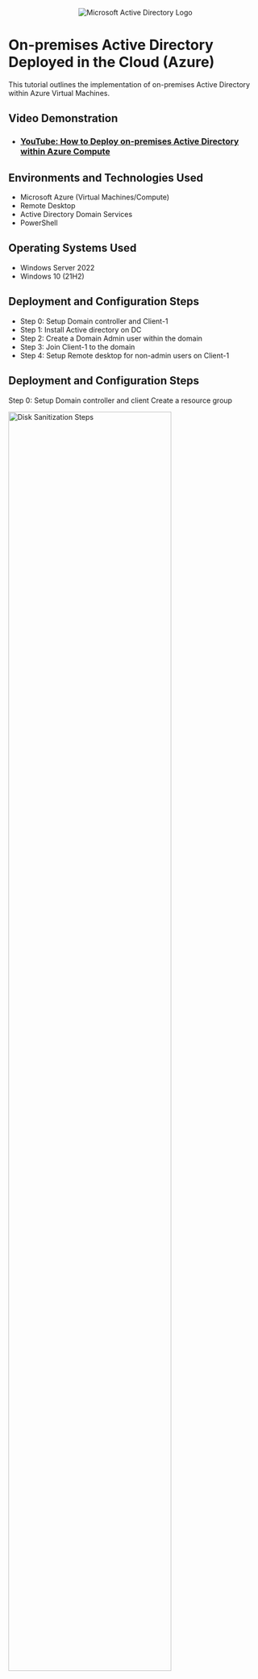 <p align="center">
<img src="https://i.imgur.com/pU5A58S.png" alt="Microsoft Active Directory Logo"/>
</p>

<h1>On-premises Active Directory Deployed in the Cloud (Azure)</h1>
This tutorial outlines the implementation of on-premises Active Directory within Azure Virtual Machines.<br />


<h2>Video Demonstration</h2>

- ### [YouTube: How to Deploy on-premises Active Directory within Azure Compute](https://www.youtube.com)

<h2>Environments and Technologies Used</h2>

- Microsoft Azure (Virtual Machines/Compute)
- Remote Desktop
- Active Directory Domain Services
- PowerShell

<h2>Operating Systems Used </h2>

- Windows Server 2022
- Windows 10 (21H2)

<h2>Deployment and Configuration Steps</h2>

- Step 0: Setup Domain controller and Client-1
- Step 1: Install Active directory on DC
- Step 2: Create a Domain Admin user within the domain
- Step 3: Join Client-1 to the domain
- Step 4: Setup Remote desktop for non-admin users on Client-1

<h2>Deployment and Configuration Steps</h2>
Step 0: Setup Domain controller and client
Create a resource group
<p>
<img src="https://i.imgur.com/ssQA9XK.png" height="80%" width="80%" alt="Disk Sanitization Steps"/>
</p>
<p>
Doesn't matter what you name it. I'm naming this one Active-Directory for the sake of the project.
</p>
<br />
Create a Virtual Network
<p>
<img src="https://i.imgur.com/uJayJdD.png" height="80%" width="80%" alt="Disk Sanitization Steps"/>
</p>
<p>
</p>
<br />
Create a Virtual Machine (You may want to name it dc-1). Make sure when choosing the image you choose "Windows server 2022"
<p>
<img src="https://i.imgur.com/XEEV5Lp.png" height="80%" width="80%" alt="Disk Sanitization Steps"/>
</p>
<p>
You may want to name it dc-1. Make sure when choosing the image you choose "Windows server 2022"
</p>
<br />

Once the VM is done being made (you'll get a notification when its done), set the domain controller to have a static IP address.

<p>
<img src="https://i.imgur.com/eVzgBSG.png" height="80%" width="80%" alt="Disk Sanitization Steps"/>
</p>
<p>
</p>
<br />

<p>
<img src="https://i.imgur.com/bI5fdVV.png" height="80%" width="80%" alt="Disk Sanitization Steps"/>
</p>
<p>
</p>
<br />



<p>
<img src="https://i.imgur.com/Yk3pPJ0.png" height="80%" width="80%" alt="Disk Sanitization Steps"/>
</p>
<p>

</p>
<br />



<p>
<img src="https://i.imgur.com/Pbos67O.png" height="80%" width="80%" alt="Disk Sanitization Steps"/>
</p>
<p>
We do this because our DC is going to act as a DNS. Note the private IP address because we'll need this in a sec.
</p>
<br />

Once the VM is finished log into it and disable windows firewall.

<p>
<img src="https://i.imgur.com/slDrTuS.png" height="80%" width="80%" alt="Disk Sanitization Steps"/>
</p>
<p>
</p>
<br />



<p>
<img src="https://i.imgur.com/lyGLfSj.png" height="45%" width="45%" alt="Disk Sanitization Steps"/>
</p>
<p>
</p>
<br />



<p>
<img src="https://i.imgur.com/EEE8ACo.png" height="45%" width="45%" alt="Disk Sanitization Steps"/>
</p>
<p>
</p>
<br />



<p>
<img src="https://i.imgur.com/0NvtaDl.png" height="80%" width="80%" alt="Disk Sanitization Steps"/>
</p>
<p>
</p>
<br />



<p>
<img src="https://i.imgur.com/ZkWnn6E.png" height="80%" width="80%" alt="Disk Sanitization Steps"/>
</p>
<p>
</p>
<br />

Setup Client-1

<p>
<img src="https://i.imgur.com/XEEV5Lp.png" height="80%" width="80%" alt="Disk Sanitization Steps"/>
</p>
<p>
Use a windows 10 image and make sure its in the same region as DC.
</p>
<br />



After Client-1 is setup change its dns settings to DC-1 private ip address.

<p>
<img src="https://i.imgur.com/inM7Mmy.png" height="80%" width="80%" alt="Disk Sanitization Steps"/>
</p>
<p>
</p>
<br />



<p>
<img src="https://i.imgur.com/jVqUSq9.png" height="80%" width="80%" alt="Disk Sanitization Steps"/>
</p>
<p>
</p>
<br />



<p>
<img src="https://i.imgur.com/lvkpcpK.png" height="80%" width="80%" alt="Disk Sanitization Steps"/>
</p>
<p>
</p>
<br />



<p>
<img src="https://i.imgur.com/jVqUSq9.png" height="80%" width="80%" alt="Disk Sanitization Steps"/>
</p>
<p>
</p>
<br />



<p>
<img src="" height="80%" width="80%" alt="Disk Sanitization Steps"/>
</p>
<p>
</p>
<br />



<p>
<img src="https://i.imgur.com/PR6XPfC.png" height="80%" width="80%" alt="Disk Sanitization Steps"/>
</p>
<p>
</p>
<br />



<p>
<img src="https://i.imgur.com/uMMRAMo.png" height="80%" width="80%" alt="Disk Sanitization Steps"/>
</p>
<p>
Make sure you click save.
</p>
<br />

<p>
Open powershell as an admin and type "ipconfig /all"
</p>

<p>
<img src="https://i.imgur.com/3SJtooq.png" height="80%" width="80%" alt="Disk Sanitization Steps"/>
</p>
It should list the private IP of DC-1 for a DNS server.
<p>
</p>
<br />

Try to ping DC-1 private ip from client-1

<p>
<img src="https://i.imgur.com/bKijfLo.png" height="80%" width="80%" alt="Disk Sanitization Steps"/>
</p>
<p>
If the pings are successful then step 0 is finished.
</p>
<br />
<h2></h2>
Step 1: Installing Active Directory on DC
Inside Server Manager
<p>
<img src="https://i.imgur.com/4EGF7b3.png" height="80%" width="80%" alt="Disk Sanitization Steps"/>
</p>
<p>
</p>
<br />



<p>
<img src="https://i.imgur.com/LsEdtrN.png" height="80%" width="80%" alt="Disk Sanitization Steps"/>
</p>
<p>
Select "Next" at the bottom until you get to the "Sever Roles" page
</p>
<br />


Click install
<p>
<img src="https://i.imgur.com/54J5DCt.png" height="80%" width="80%" alt="Disk Sanitization Steps"/>
</p>
<p>

</p>
<br />



<p>
<img src="https://i.imgur.com/k7uYmy9.png" height="80%" width="80%" alt="Disk Sanitization Steps"/>
</p>
<p>

</p>
<br />

Now we promote to DC and setup a new forest. We'll use "mydomain.com" in this example

Inside server manager
<p>
<img src="https://i.imgur.com/zCeI0ao.png" height="80%" width="80%" alt="Disk Sanitization Steps"/>
</p>
<p>
</p>
<br />




<p>
<img src="https://i.imgur.com/ARap9UH.png" height="80%" width="80%" alt="Disk Sanitization Steps"/>
</p>
<p>
</p>
<br />




<p>
<img src="https://i.imgur.com/sPQ3HNm.png" height="80%" width="80%" alt="Disk Sanitization Steps"/>
</p>
<p>
</p>
<br />




<p>
<img src="https://i.imgur.com/p48SO4n.png" height="80%" width="80%" alt="Disk Sanitization Steps"/>
</p>
<p>
</p>
<br />




<p>
<img src="https://i.imgur.com/sbb81dh.png" height="80%" width="80%" alt="Disk Sanitization Steps"/>
</p>
<p>
Wont really be using this but make note of this anyway.
</p>
<br />




<p>
<img src="https://i.imgur.com/n908eax.png" height="80%" width="80%" alt="Disk Sanitization Steps"/>
</p>
<p>
Uncheck "Create DNS delegation", hit next.
</p>
<br />




<p>
<img src="https://i.imgur.com/frdHdvp.png" height="80%" width="80%" alt="Disk Sanitization Steps"/>
</p>
<p>
After you finish installing everything your VM will restart. When you log back in you'll now have to log in as domain\username (ex: mydomain.com\labuser) because this VM is a DC now. 
</p>
<br />

<p>
Once you've logged back into your DC you're done with step 1.
</p>
<h2></h2>
Step 2: Create a Domain Admin user within the domain

Inside your DC

<p>
<img src="https://i.imgur.com/f8HZSbr.png" height="80%" width="80%" alt="Disk Sanitization Steps"/>
</p>
<p>
</p>
<br />




<p>
<img src="https://i.imgur.com/D6jhoCv.png" height="80%" width="80%" alt="Disk Sanitization Steps"/>
</p>
<p>
</p>
<br />




<p>
<img src="https://i.imgur.com/qrvZAUk.png" height="80%" width="80%" alt="Disk Sanitization Steps"/>
</p>
<p>
Right click
</p>
<br />




<p>
<img src="https://i.imgur.com/lJO8Kka.png" height="80%" width="80%" alt="Disk Sanitization Steps"/>
</p>
<p>
</p>
<br />


We're creating 2 of these

<p>
<img src="https://i.imgur.com/Xu5fqxX.png" height="80%" width="80%" alt="Disk Sanitization Steps"/>
</p>
<p>
MAKE SURE THIS IS SPELLED CORRECTLY WITH THE UNDERSCORE IN FRONT. We'll need this exact name later
</p>
<br />



<p>
<img src="https://i.imgur.com/gpIkZz0.png" height="80%" width="80%" alt="Disk Sanitization Steps"/>
</p>
<p>
This is where we'll put our admin user
</p>
<br />




<p>
<img src="https://i.imgur.com/fwdPr7g.png" height="80%" width="80%" alt="Disk Sanitization Steps"/>
</p>
<p>
</p>
<br />




<p>
<img src="https://i.imgur.com/oNUXsXQ.png" height="80%" width="80%" alt="Disk Sanitization Steps"/>
</p>
<p>
This info doesnt really matter just make sure you remember the credentials
</p>
<br />




<p>
<img src="https://i.imgur.com/VaQX6tO.png" height="80%" width="80%" alt="Disk Sanitization Steps"/>
</p>
<p>
</p>
<br />




<p>
<img src="https://i.imgur.com/fzTCUyI.png" height="80%" width="80%" alt="Disk Sanitization Steps"/>
</p>
<p>

</p>
<br />



<p>
<img src="https://i.imgur.com/xjCLi4L.png" height="80%" width="80%" alt="Disk Sanitization Steps"/>
</p>
<p>

</p>
<br />



<p>
<img src="https://i.imgur.com/WQkFDUl.png" height="80%" width="80%" alt="Disk Sanitization Steps"/>
</p>
<p>

</p>
<br />



<p>
<img src="https://i.imgur.com/IIIak3g.png" height="80%" width="80%" alt="Disk Sanitization Steps"/>
</p>
<p>

</p>
<br />



<p>
<img src="https://i.imgur.com/A9n6IfM.png" height="80%" width="80%" alt="Disk Sanitization Steps"/>
</p>
<p>
After this Step 2 is done!
</p>
<br />
<h2></h2>

Step 3: Joining client-1 to the domian
Inside client-1 VM

<p>
<img src="https://i.imgur.com/slDrTuS.png" height="80%" width="80%" alt="Disk Sanitization Steps"/>
</p>
<p>

</p>
<br />



<p>
<img src="https://i.imgur.com/knIhdz7.png" height="80%" width="80%" alt="Disk Sanitization Steps"/>
</p>
<p>

</p>
<br />



<p>
<img src="https://i.imgur.com/uB89oVN.png" height="80%" width="80%" alt="Disk Sanitization Steps"/>
</p>
<p>

</p>
<br />



<p>
<img src="https://i.imgur.com/PHOM2PW.png" height="80%" width="80%" alt="Disk Sanitization Steps"/>
</p>
<p>

</p>
<br />



<p>
<img src="https://i.imgur.com/U85dBl7.png" height="80%" width="80%" alt="Disk Sanitization Steps"/>
</p>
<p>
Enter the password for the admin account 
</p>
<br />



<p>
<img src="https://i.imgur.com/OyTf3IN.png" height="80%" width="80%" alt="Disk Sanitization Steps"/>
</p>
<p>

</p>
<br />



<p>
<img src="https://i.imgur.com/RHGHxoZ.png" height="80%" width="80%" alt="Disk Sanitization Steps"/>
</p>
<p>

</p>
<br />



<p>
<img src="" height="80%" width="80%" alt="Disk Sanitization Steps"/>
</p>
<p>

</p>
<br />



<p>
<img src="" height="80%" width="80%" alt="Disk Sanitization Steps"/>
</p>
<p>

</p>
<br />



<p>
<img src="" height="80%" width="80%" alt="Disk Sanitization Steps"/>
</p>
<p>

</p>
<br />



<p>
<img src="" height="80%" width="80%" alt="Disk Sanitization Steps"/>
</p>
<p>

</p>
<br />



<p>
<img src="" height="80%" width="80%" alt="Disk Sanitization Steps"/>
</p>
<p>

</p>
<br />



<p>
<img src="" height="80%" width="80%" alt="Disk Sanitization Steps"/>
</p>
<p>

</p>
<br />



<p>
<img src="" height="80%" width="80%" alt="Disk Sanitization Steps"/>
</p>
<p>

</p>
<br />



<p>
<img src="" height="80%" width="80%" alt="Disk Sanitization Steps"/>
</p>
<p>

</p>
<br />



<p>
<img src="" height="80%" width="80%" alt="Disk Sanitization Steps"/>
</p>
<p>

</p>
<br />



<p>
<img src="" height="80%" width="80%" alt="Disk Sanitization Steps"/>
</p>
<p>

</p>
<br />



<p>
<img src="" height="80%" width="80%" alt="Disk Sanitization Steps"/>
</p>
<p>

</p>
<br />



<p>
<img src="" height="80%" width="80%" alt="Disk Sanitization Steps"/>
</p>
<p>

</p>
<br />



<p>
<img src="" height="80%" width="80%" alt="Disk Sanitization Steps"/>
</p>
<p>

</p>
<br />



<p>
<img src="" height="80%" width="80%" alt="Disk Sanitization Steps"/>
</p>
<p>

</p>
<br />



<p>
<img src="" height="80%" width="80%" alt="Disk Sanitization Steps"/>
</p>
<p>

</p>
<br />




